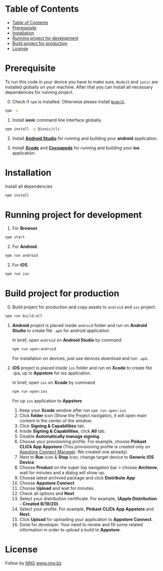 # Table of Contents

- [Table of Contents](#table-of-contents)
- [Prerequisite](#prerequisite)
- [Installation](#installation)
- [Running project for development](#running-project-for-development)
- [Build project for production](#build-project-for-production)
- [License](#license)

# Prerequisite

To run this code in your device you have to make sure, `NodeJS` and `ionic` are installed globally on your machine. After that you can install all necessary dependencies for running project.


0. Check if `npm` is installed. Otherwise please install [`NodeJS`](https://nodejs.org/en/download/package-manager/).

```bash
npm -v
```
1. Install **ionic** command line interface globally.

```bash
npm install -g @ionic/cli
```

2. Install [**Android Studio**](https://developer.android.com/studio) for running and building your **android** application.

2. Install [**Xcode**](https://developer.android.com/studio) and [**Cocoapods**](https://cocoapods.org/) for running and building your **ios** application.

# Installation
Install all dependencies

```bash
npm install
```


# Running project for development

1. For **Browser**.

```bash
npm start
```

2. For **Android**.

```bash
npm run android
```

2. For **iOS**.

```bash
npm run ios
```

# Build project for production

0. Build project for production and copy assets to `android` and `ios` project.
   
```bash
npm run build:all
```

1. **Android** project is placed inside `android` folder and run on **Android Studio** to create file `.apk` for android application. 
    
    In brief, open `android` on **Android Studio** by command

    ```bash
    npm run open:android
    ```
    For installation on devices, just use devices download and run `.apk`.


1. **iOS** project is placed inside `ios` folder and run on **Xcode** to create file .ipa, up to **Appstore** for ios application. 
    
    In brief, open `ios` on **Xcode** by command

    ```bash
    npm run open:ios
    ```
    For up `ios` application to **Appstore**
    
    1. Keep your **Xcode** window after run `npm run open:ios`
    2. Click **folder** icon (Show the Project navigator), it will open main content in the center of the window. 
    3. Click **Signing & Capabilities** tab.
    3. Inside **Signing & Capabilities**, click **All** tab.
    4. Disable **Automatically manage signing**.
    5. Choose your provisioning profile. For example, choose **Pinkast CLICk App Appstore** (This provisioning profile is created only on [Appstore Connect Manager](https://developer.apple.com/account/resources/profiles/list). We created one already).
    6. Next to **Run** icon & **Stop** icon, change target device to **Generic iOS Device**.
    7. Choose **Product** on the super top navigation bar > choose **Archieve**, wait for minutes and a dialog will show up.
    8. Choose latest archived package and click **Distribute App**
    9. Choose **Appstore Connect**
    10. Choose **Upload** and wait for minutes.
    11. Check all options and **Next**
    12. Select your distribution certificate. For example, **(Apple Distribution - Created 8/19/20)**.
    13. Select your profile. For example, **Pinkast CLICk App Appstore** and **Next**.
    14. Click **Upload** for uploading your application to **Appstore Connect**.
    15. Done for developer. Your need to review and fill some related information in order to upload a build to **Appstore**.
   
# License

Follow by [NNG](www.nng.bz)
www.nng.bz

